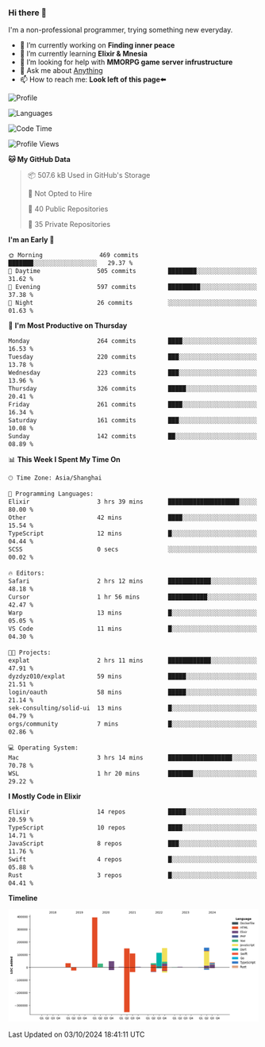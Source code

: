 ### Hi there 👋

I'm a non-professional programmer, trying something new everyday.

<!--
**dyzdyz010/dyzdyz010** is a ✨ _special_ ✨ repository because its `README.md` (this file) appears on your GitHub profile.
-->

- 🔭 I’m currently working on **Finding inner peace**
- 🌱 I’m currently learning **Elixir & Mnesia**
- 🤔 I’m looking for help with **MMORPG game server infrustructure**
- 💬 Ask me about [Anything](https://github.com/dyzdyz010/dyzdyz010/issues)
- 📫 How to reach me: **Look left of this page⬅️**

<!-- - 👯 I’m looking to collaborate on
- 😄 Pronouns: ...
- ⚡ Fun fact: ...
 -->
 
![Profile](https://github-readme-stats.vercel.app/api?username=dyzdyz010&count_private=true&show_icons=true&theme=dracula)

![Languages](https://github-readme-stats.vercel.app/api/top-langs/?username=dyzdyz010&layout=compact&theme=dracula)

<!--START_SECTION:waka-->
![Code Time](http://img.shields.io/badge/Code%20Time-1%2C817%20hrs%2054%20mins-blue)

![Profile Views](http://img.shields.io/badge/Profile%20Views-1-blue)

**🐱 My GitHub Data** 

> 📦 507.6 kB Used in GitHub's Storage 
 > 
> 🚫 Not Opted to Hire
 > 
> 📜 40 Public Repositories 
 > 
> 🔑 35 Private Repositories 
 > 
**I'm an Early 🐤** 

```text
🌞 Morning                469 commits         ███████░░░░░░░░░░░░░░░░░░   29.37 % 
🌆 Daytime                505 commits         ████████░░░░░░░░░░░░░░░░░   31.62 % 
🌃 Evening                597 commits         █████████░░░░░░░░░░░░░░░░   37.38 % 
🌙 Night                  26 commits          ░░░░░░░░░░░░░░░░░░░░░░░░░   01.63 % 
```
📅 **I'm Most Productive on Thursday** 

```text
Monday                   264 commits         ████░░░░░░░░░░░░░░░░░░░░░   16.53 % 
Tuesday                  220 commits         ███░░░░░░░░░░░░░░░░░░░░░░   13.78 % 
Wednesday                223 commits         ███░░░░░░░░░░░░░░░░░░░░░░   13.96 % 
Thursday                 326 commits         █████░░░░░░░░░░░░░░░░░░░░   20.41 % 
Friday                   261 commits         ████░░░░░░░░░░░░░░░░░░░░░   16.34 % 
Saturday                 161 commits         ███░░░░░░░░░░░░░░░░░░░░░░   10.08 % 
Sunday                   142 commits         ██░░░░░░░░░░░░░░░░░░░░░░░   08.89 % 
```


📊 **This Week I Spent My Time On** 

```text
🕑︎ Time Zone: Asia/Shanghai

💬 Programming Languages: 
Elixir                   3 hrs 39 mins       ████████████████████░░░░░   80.00 % 
Other                    42 mins             ████░░░░░░░░░░░░░░░░░░░░░   15.54 % 
TypeScript               12 mins             █░░░░░░░░░░░░░░░░░░░░░░░░   04.44 % 
SCSS                     0 secs              ░░░░░░░░░░░░░░░░░░░░░░░░░   00.02 % 

🔥 Editors: 
Safari                   2 hrs 12 mins       ████████████░░░░░░░░░░░░░   48.18 % 
Cursor                   1 hr 56 mins        ███████████░░░░░░░░░░░░░░   42.47 % 
Warp                     13 mins             █░░░░░░░░░░░░░░░░░░░░░░░░   05.05 % 
VS Code                  11 mins             █░░░░░░░░░░░░░░░░░░░░░░░░   04.30 % 

🐱‍💻 Projects: 
explat                   2 hrs 11 mins       ████████████░░░░░░░░░░░░░   47.91 % 
dyzdyz010/explat         59 mins             █████░░░░░░░░░░░░░░░░░░░░   21.51 % 
login/oauth              58 mins             █████░░░░░░░░░░░░░░░░░░░░   21.14 % 
sek-consulting/solid-ui  13 mins             █░░░░░░░░░░░░░░░░░░░░░░░░   04.79 % 
orgs/community           7 mins              █░░░░░░░░░░░░░░░░░░░░░░░░   02.86 % 

💻 Operating System: 
Mac                      3 hrs 14 mins       ██████████████████░░░░░░░   70.78 % 
WSL                      1 hr 20 mins        ███████░░░░░░░░░░░░░░░░░░   29.22 % 
```

**I Mostly Code in Elixir** 

```text
Elixir                   14 repos            █████░░░░░░░░░░░░░░░░░░░░   20.59 % 
TypeScript               10 repos            ████░░░░░░░░░░░░░░░░░░░░░   14.71 % 
JavaScript               8 repos             ███░░░░░░░░░░░░░░░░░░░░░░   11.76 % 
Swift                    4 repos             █░░░░░░░░░░░░░░░░░░░░░░░░   05.88 % 
Rust                     3 repos             █░░░░░░░░░░░░░░░░░░░░░░░░   04.41 % 
```



**Timeline**

![Lines of Code chart](https://raw.githubusercontent.com/dyzdyz010/dyzdyz010/master/assets/bar_graph.png)


 Last Updated on 03/10/2024 18:41:11 UTC
<!--END_SECTION:waka-->
